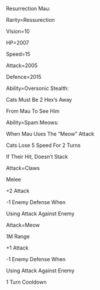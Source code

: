 Resurrection Mau:

Rarity=Ressurection

Vision=10

HP=2007

Speed=15

Attack=2005

Defence=2015

Ability=Oversonic Stealth:

Cats Must Be 2 Hex’s Away

From Mau To See Him

Ability=Spam Meows:

When Mau Uses The “Meow” Attack

Cats Lose 5 Speed For 2 Turns

If Their Hit, Doesn’t Stack

Attack=Claws

Melee

+2 Attack

-1 Enemy Defense When

Using Attack Against Enemy

Attack=Meow

1M Range

+1 Attack

-1 Enemy Defense When

Using Attack Against Enemy

1 Turn Cooldown
